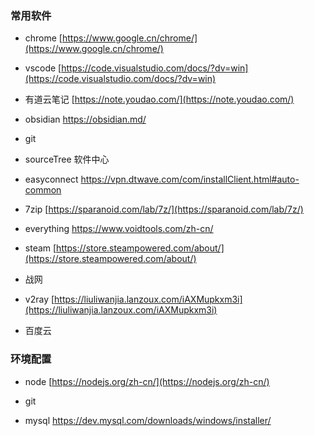 ### 常用软件
- chrome
	[https://www.google.cn/chrome/](https://www.google.cn/chrome/)
- vscode
	[https://code.visualstudio.com/docs/?dv=win](https://code.visualstudio.com/docs/?dv=win)
- 有道云笔记
	[https://note.youdao.com/](https://note.youdao.com/)
- obsidian
	https://obsidian.md/
- git  
- sourceTree
	软件中心
- easyconnect
	https://vpn.dtwave.com/com/installClient.html#auto-common
- 7zip
	[https://sparanoid.com/lab/7z/](https://sparanoid.com/lab/7z/)
- everything
	https://www.voidtools.com/zh-cn/
- steam
	[https://store.steampowered.com/about/](https://store.steampowered.com/about/)	
- 战网
	
- v2ray
	[https://liuliwanjia.lanzoux.com/iAXMupkxm3i](https://liuliwanjia.lanzoux.com/iAXMupkxm3i)	
- 百度云

### 环境配置
- node 
	[https://nodejs.org/zh-cn/](https://nodejs.org/zh-cn/)
- git 
	
- mysql 
	https://dev.mysql.com/downloads/windows/installer/